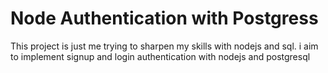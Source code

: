 # Node Authentication with Postgress

This project is just me trying to sharpen my skills with nodejs and sql. i aim to implement signup and login authentication with nodejs and postgresql

